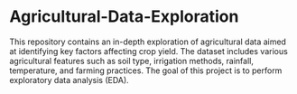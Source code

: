 # Agricultural-Data-Exploration
This repository contains an in-depth exploration of agricultural data aimed at identifying key factors affecting crop yield. The dataset includes various agricultural features such as soil type, irrigation methods, rainfall, temperature, and farming practices. The goal of this project is to perform exploratory data analysis (EDA).
